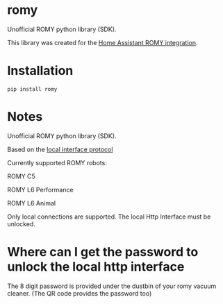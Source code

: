 # romy

Unofficial ROMY python library (SDK).

This library was created for the [Home Assistant ROMY integration](https://www.home-assistant.io/integrations/romy/).

# Installation

```shell
pip install romy
```

# Notes

Unofficial ROMY python library (SDK).

Based on the [local interface protocol](https://www.romyrobot.com/en-AT/romy-robot-interface-protocol)

Currently supported ROMY robots:

ROMY C5

ROMY L6 Performance

ROMY L6 Animal


Only local connections are supported. The local Http Interface must be unlocked.

# Where can I get the password to unlock the local http interface

The 8 digit password is provided under the dustbin of your romy vacuum cleaner. (The QR code provides the password too)
